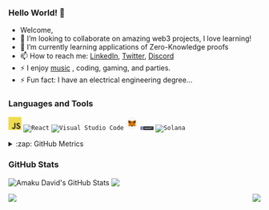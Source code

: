 ### Hello World! 👋
- Welcome,
- 👯 I’m looking to collaborate on amazing web3 projects, I love learning!
- 🌱 I’m currently learning applications of Zero-Knowledge proofs
- 📫 How to reach me: [LinkedIn](https://linkedin.com/in/david-amaku), [Twitter](https://twitter.com/validateweb3), [Discord](Maestrohwithit#7408)
- ⚡ I enjoy [music](https://open.spotify.com/playlist/37i9dQZF1E38ZjvvzEB2wq?si=f000bcf1cd1c430e) , coding, gaming, and parties.
- ⚡ Fun fact: I have an electrical engineering degree...

### Languages and Tools

<code><img alt="JavaScript" width="26px" src="https://raw.githubusercontent.com/github/explore/80688e429a7d4ef2fca1e82350fe8e3517d3494d/topics/javascript/javascript.png" /></code>
<code><img  alt="React" width="26px" src="https://cdn.icon-icons.com/icons2/2108/PNG/512/react_icon_130845.png" /></code>
<code><img  alt="Visual Studio Code" width="26px" src="https://cdn.icon-icons.com/icons2/2107/PNG/512/file_type_vscode_icon_130084.png" /></code>
<code><img  alt="Metamask" width="26px" src="https://github.com/bin0316/bin0316/blob/main/icons/icon_metamask.png" /></code>
<code><img  alt="Solidity" width="26px" src="https://github.com/bluesnooker123/bluesnooker123/blob/main/solidity.png" /></code>
<code><img  alt="Solana" width="26px" src="https://raw.githubusercontent.com/trustwallet/assets/master/blockchains/solana/info/logo.png" /></code>

<details>
  <summary>:zap: GitHub Metrics</summary>
  
![Metrics](https://metrics.lecoq.io/maestroh1git?template=classic&config.timezone=Africa/Lagos)
</details>

### GitHub Stats

<div>
<img align="center" alt="Amaku David's GitHub Stats" src="https://github-readme-stats.vercel.app/api?username=maestroh1git&show_icons=true&hide_border=true&include_all_commits=true&theme=gotham" />

<img align="center" src="https://github-readme-stats.vercel.app/api/top-langs/?username=maestroh1git&layout=compact&theme=gotham" />
</div>

<p>
<img align="left" src="https://visitor-badge.laobi.icu/badge?page_id=maestroh1git.visitor-badge" />
<img align="right" src="https://img.shields.io/github/followers/maestroh1git?label=Follow&style=social" />
</p>
